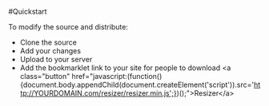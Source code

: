 #Quickstart

To modify the source and distribute:

 - Clone the source
 - Add your changes
 - Upload to your server
 - Add the bookmarklet link to your site for people to download &lt;a class=&quot;button&quot; href=&quot;javascript:(function(){document.body.appendChild(document.createElement('script')).src='http://YOURDOMAIN.com/resizer/resizer.min.js';})();&quot;&gt;Resizer&lt;/a&gt;
